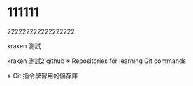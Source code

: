 # 111111
222222222222222222

kraken 測試

kraken 測試2
github
※ Repositories for learning Git commands 

※ Git 指令學習用的儲存庫
